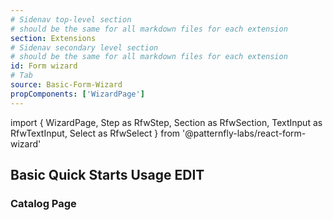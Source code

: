 ```yaml
---
# Sidenav top-level section
# should be the same for all markdown files for each extension
section: Extensions
# Sidenav secondary level section
# should be the same for all markdown files for each extension
id: Form wizard
# Tab
source: Basic-Form-Wizard
propComponents: ['WizardPage']
---
```


import { WizardPage, Step as RfwStep, Section as RfwSection, TextInput as RfwTextInput, Select as RfwSelect } from '@patternfly-labs/react-form-wizard'

## Basic Quick Starts Usage EDIT

### Catalog Page
```js file="./Basic.jsx"
```
